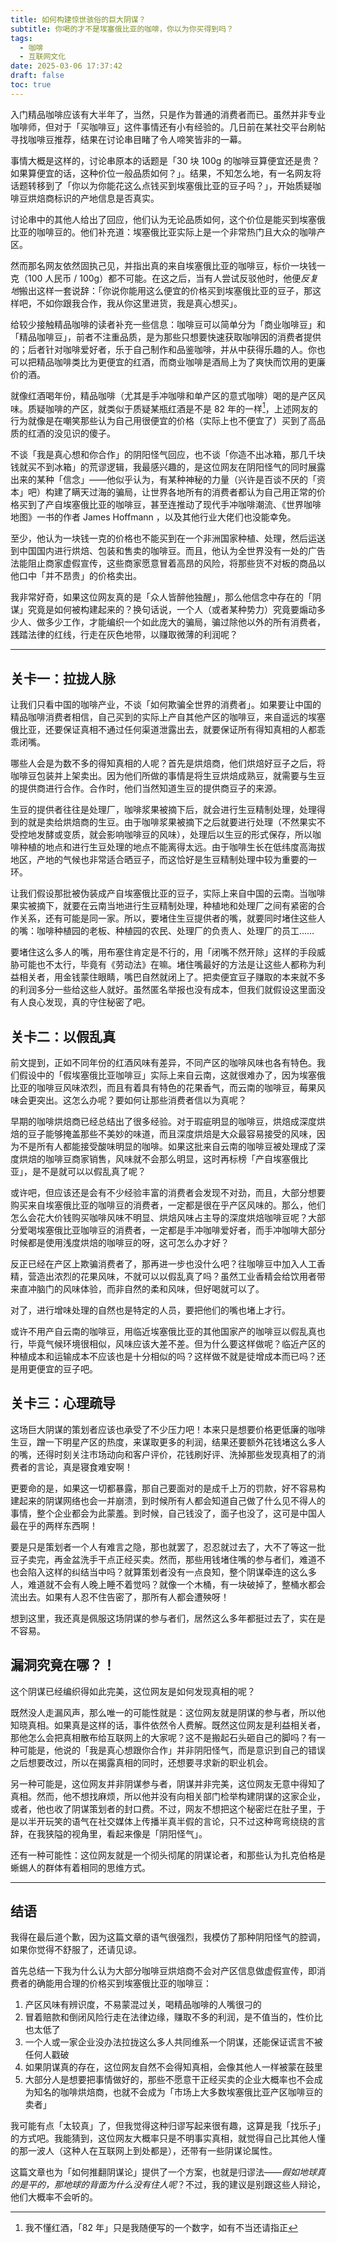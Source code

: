 ```yaml
---
title: 如何构建惊世骇俗的巨大阴谋？
subtitle: 你喝的才不是埃塞俄比亚的咖啡，你以为你买得到吗？
tags:
  - 咖啡
  - 互联网文化
date: 2025-03-06 17:37:42
draft: false
toc: true
---
```


入门精品咖啡应该有大半年了，当然，只是作为普通的消费者而已。虽然并非专业咖啡师，但对于「买咖啡豆」这件事情还有小有经验的。几日前在某社交平台刷帖寻找咖啡豆推荐，结果在讨论串目睹了令人啼笑皆非的一幕。

<!--more-->

事情大概是这样的，讨论串原本的话题是「30 块 100g 的咖啡豆算便宜还是贵？如果算便宜的话，这种价位一般品质如何？」。结果，不知怎么地，有一名网友将话题转移到了「你以为你能花这么点钱买到埃塞俄比亚的豆子吗？」，开始质疑咖啡豆烘焙商标识的产地信息是否真实。

讨论串中的其他人给出了回应，他们认为无论品质如何，这个价位是能买到埃塞俄比亚的咖啡豆的。他们补充道：埃塞俄比亚实际上是一个非常热门且大众的咖啡产区。

然而那名网友依然固执己见，并指出真的来自埃塞俄比亚的咖啡豆，标价一块钱一克（100 人民币 / 100g）都不可能。在这之后，当有人尝试反驳他时，他便*反复地*搬出这样一套说辞：「你说你能用这么便宜的价格买到埃塞俄比亚的豆子，那这样吧，不如你跟我合作，我从你这里进货，我是真心想买」。

给较少接触精品咖啡的读者补充一些信息：咖啡豆可以简单分为「商业咖啡豆」和「精品咖啡豆」，前者不注重品质，是为那些只想要快速获取咖啡因的消费者提供的；后者针对咖啡爱好者，乐于自己制作和品鉴咖啡，并从中获得乐趣的人。你也可以把精品咖啡类比为更便宜的红酒，而商业咖啡是酒局上为了爽快而饮用的更廉价的酒。

就像红酒喝年份，精品咖啡（尤其是手冲咖啡和单产区的意式咖啡）喝的是产区风味。质疑咖啡的产区，就类似于质疑某瓶红酒是不是 82 年的一样[^1]，上述网友的行为就像是在嘲笑那些认为自己用很便宜的价格（实际上也不便宜了）买到了高品质的红酒的没见识的傻子。

不谈「我是真心想和你合作」的阴阳怪气回应，也不谈「你造不出冰箱，那几千块钱就买不到冰箱」的荒谬逻辑，我最感兴趣的，是这位网友在阴阳怪气的同时展露出来的某种「信念」——他似乎认为，有某种神秘的力量（兴许是百谈不厌的「资本」吧）构建了瞒天过海的骗局，让世界各地所有的消费者都认为自己用正常的价格买到了产自埃塞俄比亚的咖啡豆，甚至连推动了现代手冲咖啡潮流、《世界咖啡地图》一书的作者 James Hoffmann ，以及其他行业大佬们也没能幸免。

至少，他认为一块钱一克的价格也不能买到在一个非洲国家种植、处理，然后运送到中国国内进行烘焙、包装和售卖的咖啡豆。而且，他认为全世界没有一处的广告法能阻止商家虚假宣传，这些商家愿意冒着高昂的风险，将那些货不对板的商品以他口中「并不昂贵」的价格卖出。

我非常好奇，如果这位网友真的是「众人皆醉他独醒」，那么他信念中存在的「阴谋」究竟是如何被构建起来的？换句话说，一个人（或者某种势力）究竟要煽动多少人、做多少工作，才能编织一个如此庞大的骗局，骗过除他以外的所有消费者，践踏法律的红线，行走在灰色地带，以赚取微薄的利润呢？

---

## 关卡一：拉拢人脉

让我们只看中国的咖啡产业，不谈「如何欺骗全世界的消费者」。如果要让中国的精品咖啡消费者相信，自己买到的实际上产自其他产区的咖啡豆，来自遥远的埃塞俄比亚，还要保证真相不通过任何渠道泄露出去，就要保证所有得知真相的人都乖乖闭嘴。

哪些人会是为数不多的得知真相的人呢？首先是烘焙商，他们烘焙好豆子之后，将咖啡豆包装并上架卖出。因为他们所做的事情是将生豆烘焙成熟豆，就需要与生豆的提供商进行合作。合作时，他们当然知道生豆的提供商豆子的来源。

生豆的提供者往往是处理厂，咖啡浆果被摘下后，就会进行生豆精制处理，处理得到的就是卖给烘焙商的生豆。由于咖啡浆果被摘下之后就要进行处理（不然果实不受控地发酵或变质，就会影响咖啡豆的风味），处理后以生豆的形式保存，所以咖啡种植的地点和进行生豆处理的地点不能离得太远。由于咖啡生长在低纬度高海拔地区，产地的气候也非常适合晒豆子，而这恰好是生豆精制处理中较为重要的一环。

让我们假设那批被伪装成产自埃塞俄比亚的豆子，实际上来自中国的云南。当咖啡果实被摘下，就要在云南当地进行生豆精制处理，种植地和处理厂之间有紧密的合作关系，还有可能是同一家。所以，要堵住生豆提供者的嘴，就要同时堵住这些人的嘴：咖啡种植园的老板、种植园的农民、处理厂的负责人、处理厂的员工……

要堵住这么多人的嘴，用布塞住肯定是不行的，用「闭嘴不然开除」这样的手段威胁可能也不太行，毕竟有《劳动法》在嘛。堵住嘴最好的方法是让这些人都称为利益相关者，用金钱蒙住眼睛，嘴巴自然就闭上了。把卖便宜豆子赚取的本来就不多的利润多分一些给这些人就好。虽然匿名举报也没有成本，但我们就假设这里面没有人良心发现，真的守住秘密了吧。

## 关卡二：以假乱真

前文提到，正如不同年份的红酒风味有差异，不同产区的咖啡风味也各有特色。我们假设中的「假埃塞俄比亚咖啡豆」实际上来自云南，这就很难办了，因为埃塞俄比亚的咖啡豆风味浓烈，而且有着具有特色的花果香气，而云南的咖啡豆，莓果风味会更突出。这怎么办呢？要如何让那些消费者信以为真呢？

早期的咖啡烘焙商已经总结出了很多经验。对于瑕疵明显的咖啡豆，烘焙成深度烘焙的豆子能够掩盖那些不美妙的味道，而且深度烘焙是大众最容易接受的风味，因为不是所有人都能接受酸味明显的咖啡。如果这批来自云南的咖啡豆被处理成了深度烘焙的咖啡豆商家销售，风味就不会那么明显，这时再标榜「产自埃塞俄比亚」，是不是就可以以假乱真了呢？

或许吧，但应该还是会有不少经验丰富的消费者会发现不对劲，而且，大部分想要购买来自埃塞俄比亚的咖啡豆的消费者，一定都是很在乎产区风味的。那么，他们怎么会花大价钱购买咖啡风味不明显、烘焙风味占主导的深度烘焙咖啡豆呢？大部分爱喝埃塞俄比亚咖啡豆的消费者，一定都是手冲咖啡爱好者，而手冲咖啡大部分时候都是使用浅度烘焙的咖啡豆的呀，这可怎么办才好？

反正已经在产区上欺骗消费者了，那再进一步也没什么吧？往咖啡豆中加入人工香精，营造出浓烈的花果风味，不就可以以假乱真了吗？虽然工业香精会给饮用者带来直冲脑门的风味体验，而非自然的柔和风味，但好喝就可以了。

对了，进行增味处理的自然也是特定的人员，要把他们的嘴也堵上才行。

或许不用产自云南的咖啡豆，用临近埃塞俄比亚的其他国家产的咖啡豆以假乱真也行，毕竟气候环境很相似，风味应该大差不差。但为什么要这样做呢？临近产区的种植成本和运输成本不应该也是十分相似的吗？这样做不就是徒增成本而已吗？还是用更便宜的豆子吧。

## 关卡三：心理疏导

这场巨大阴谋的策划者应该也承受了不少压力吧！本来只是想要价格更低廉的咖啡生豆，蹭一下明星产区的热度，来谋取更多的利润，结果还要额外花钱堵这么多人的嘴，还得时刻关注市场动向和客户评价，花钱刷好评、洗掉那些发现真相了的消费者的言论，真是寝食难安啊！

更要命的是，如果这一切都暴露，那自己要面对的是成千上万的罚款，好不容易构建起来的阴谋网络也会一并崩溃，到时候所有人都会知道自己做了什么见不得人的事情，整个企业都会为此蒙羞。到时候，自己钱没了，面子也没了，这可是中国人最在乎的两样东西啊！

要是只是策划者一个人有难言之隐，那也就罢了，忍忍就过去了，大不了等这一批豆子卖完，再金盆洗手干点正经买卖。然而，那些用钱堵住嘴的参与者们，难道不也会陷入这样的纠结当中吗？就算策划者没有一点良知，整个阴谋牵连的这么多人，难道就不会有人晚上睡不着觉吗？就像一个木桶，有一块破掉了，整桶水都会流出去。如果有人忍不住告密了，那所有人都会遭殃呀！

想到这里，我还真是佩服这场阴谋的参与者们，居然这么多年都挺过去了，实在是不容易。

## 漏洞究竟在哪？！

这个阴谋已经编织得如此完美，这位网友是如何发现真相的呢？

既然没人走漏风声，那么唯一的可能性就是：这位网友就是阴谋的参与者，所以他知晓真相。如果真是这样的话，事件依然令人费解。既然这位网友是利益相关者，那他怎么会把真相散布给互联网上的大家呢？这不是搬起石头砸自己的脚吗？有一种可能是，他说的「我是真心想跟你合作」并非阴阳怪气，而是意识到自己的错误之后想要改过，所以在揭露真相的同时，还想要寻求新的职业机会。

另一种可能是，这位网友并非阴谋参与者，阴谋并非完美，这位网友无意中得知了真相。然而，他不想找麻烦，所以他并没有向相关部门检举构建阴谋的这家企业，或者，他也收了阴谋策划者的封口费。不过，网友不想把这个秘密烂在肚子里，于是以半开玩笑的语气在社交媒体上传播半真半假的言论，只不过这种弯弯绕绕的言辞，在我狭隘的视角里，看起来像是「阴阳怪气」。

还有一种可能性：这位网友就是一个彻头彻尾的阴谋论者，和那些认为扎克伯格是蜥蜴人的群体有着相同的思维方式。

---

## 结语

我得在最后道个歉，因为这篇文章的语气很强烈，我模仿了那种阴阳怪气的腔调，如果你觉得不舒服了，还请见谅。

首先总结一下我为什么认为大部分咖啡豆烘焙商不会对产区信息做虚假宣传，即消费者的确能用合理的价格买到埃塞俄比亚的咖啡豆：

1. 产区风味有辨识度，不易蒙混过关，喝精品咖啡的人嘴很刁的
2. 冒着赔款和倒闭风险行走在法律边缘，赚取不多的利润，是不值当的，性价比也太低了
3. 一个人或一家企业没办法拉拢这么多人共同维系一个阴谋，还能保证谎言不被任何人戳破
4. 如果阴谋真的存在，这位网友自然不会得知真相，会像其他人一样被蒙在鼓里
5. 大部分人是想要把事情做好的，那些不愿意干正经买卖的企业大概率也不会成为知名的咖啡烘焙商，也就不会成为「市场上大多数埃塞俄比亚产区咖啡豆的卖者」

我可能有点「太较真」了，但我觉得这种归谬写起来很有趣，这算是我「找乐子」的方式吧。我能猜到，这位网友大概率只是不明事实真相，就觉得自己比其他人懂的那一波人（这种人在互联网上到处都是），还带有一些阴谋论属性。

这篇文章也为「如何推翻阴谋论」提供了一个方案，也就是归谬法——*假如地球真的是平的，那地球的背面为什么没有住人呢*？不过，我的建议是别跟这些人辩论，他们大概率不会听的。

[^1]: 我不懂红酒，「82 年」只是我随便写的一个数字，如有不当还请指正

